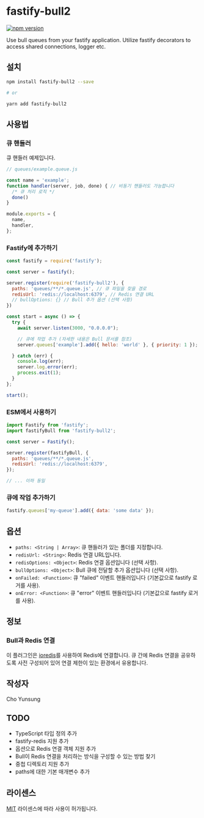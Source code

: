 # fastify-bull2
[![npm version](https://badge.fury.io/js/fastify-bull2.svg)](https://badge.fury.io/js/fastify-bull2)

Use bull queues from your fastify application. Utilize fastify decorators to access shared connections, logger etc.

## 설치

```bash
npm install fastify-bull2 --save

# or

yarn add fastify-bull2
```

## 사용법

### 큐 핸들러

큐 핸들러 예제입니다.

```js
// queues/example.queue.js

const name = 'example';
function handler(server, job, done) { // 비동기 핸들러도 가능합니다
  /* 큐 처리 로직 */
  done()
}

module.exports = {
  name,
  handler,
};
```

### Fastify에 추가하기

```js
const fastify = require('fastify');

const server = fastify();

server.register(require('fastify-bull2'), {
  paths: 'queues/**/*.queue.js', // 큐 파일을 찾을 경로
  redisUrl: 'redis://localhost:6379', // Redis 연결 URL
  // bullOptions: {} // Bull 추가 옵션 (선택 사항)
})

const start = async () => {
  try {
    await server.listen(3000, "0.0.0.0");

    // 큐에 작업 추가 (자세한 내용은 Bull 문서를 참조)
    server.queues['example'].add({ hello: 'world' }, { priority: 1 });

  } catch (err) {
    console.log(err);
    server.log.error(err);
    process.exit(1);
  }
};

start();
```

### ESM에서 사용하기

```js
import Fastify from 'fastify';
import fastifyBull from 'fastify-bull2';

const server = Fastify();

server.register(fastifyBull, {
  paths: 'queues/**/*.queue.js',
  redisUrl: 'redis://localhost:6379',
});

// ... 이하 동일
```

### 큐에 작업 추가하기

```js
fastify.queues['my-queue'].add({ data: 'some data' });
```

## 옵션

* `paths: <String | Array>`: 큐 핸들러가 있는 폴더를 지정합니다.
* `redisUrl: <String>`: Redis 연결 URL입니다.
* `redisOptions: <Object>`: Redis 연결 옵션입니다 (선택 사항).
* `bullOptions: <Object>`: Bull 큐에 전달할 추가 옵션입니다 (선택 사항).
* `onFailed: <Function>`: 큐 "failed" 이벤트 핸들러입니다 (기본값으로 fastify 로거를 사용).
* `onError: <Function>`: 큐 "error" 이벤트 핸들러입니다 (기본값으로 fastify 로거를 사용).

## 정보

### Bull과 Redis 연결

이 플러그인은 [ioredis](https://github.com/luin/ioredis)를 사용하여 Redis에 연결합니다. 큐 간에 Redis 연결을 공유하도록 사전 구성되어 있어 연결 제한이 있는 환경에서 유용합니다.

## 작성자

Cho Yunsung

## TODO

- TypeScript 타입 정의 추가
- fastify-redis 지원 추가
- 옵션으로 Redis 연결 객체 지원 추가
- Bull이 Redis 연결을 처리하는 방식을 구성할 수 있는 방법 찾기
- 중첩 디렉토리 지원 추가
- paths에 대한 기본 매개변수 추가

## 라이센스

[MIT](./LICENSE) 라이센스에 따라 사용이 허가됩니다.
